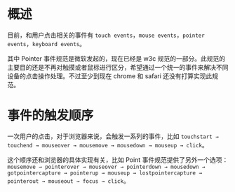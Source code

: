 # 概述

目前，和用户点击相关的事件有 `touch events`，`mouse events`，`pointer events`，`keyboard events`。

其中 Pointer 事件规范是微软发起的，现在已经是 w3c 规范的一部分。此规范的主要目的还是不再对触摸或者鼠标进行区分，希望通过一个统一的事件来解决不同设备的点击操作处理。不过至少到现在 chrome 和 safari 还没有打算实现此规范。

# 事件的触发顺序

一次用户的点击，对于浏览器来说，会触发一系列的事件，比如 `touchstart → touchend → mouseover → mousemove → mousedown → mouseup → click`。

这个顺序还和浏览器的具体实现有关，比如 Point 事件规范提供了另外一个选项：`mousemove → pointerover → mouseover → pointerdown → mousedown → gotpointercapture → pointerup → mouseup → lostpointercapture → pointerout → mouseout → focus → click`。




